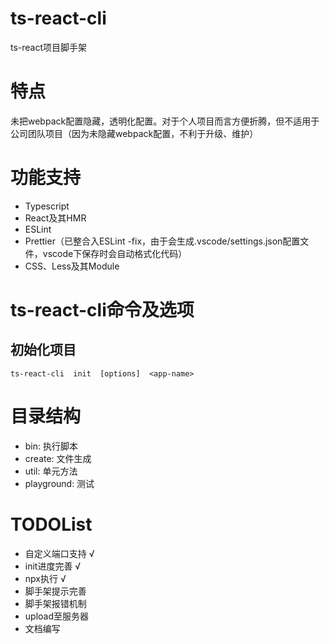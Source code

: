 # ts-react-cli
ts-react项目脚手架

# 特点
未把webpack配置隐藏，透明化配置。对于个人项目而言方便折腾，但不适用于公司团队项目（因为未隐藏webpack配置，不利于升级、维护）

# 功能支持
* Typescript
* React及其HMR
* ESLint
* Prettier（已整合入ESLint -fix，由于会生成.vscode/settings.json配置文件，vscode下保存时会自动格式化代码）
* CSS、Less及其Module

# ts-react-cli命令及选项
## 初始化项目
```
ts-react-cli  init  [options]  <app-name>
```

# 目录结构
* bin: 执行脚本
* create: 文件生成
* util: 单元方法
* playground: 测试


# TODOList
* 自定义端口支持 √
* init进度完善 √
* npx执行 √
* 脚手架提示完善
* 脚手架报错机制
* upload至服务器
* 文档编写
